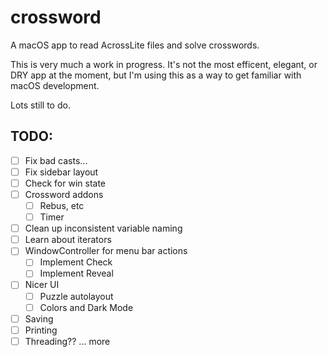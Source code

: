 # crossword
A macOS app to read AcrossLite files and solve crosswords.

This is very much a work in progress. It's not the most efficent, elegant, or
DRY app at the moment, but I'm using this as a way to get familiar with macOS
development.

Lots still to do.


## TODO:
- [ ] Fix bad casts...
- [ ] Fix sidebar layout
- [ ] Check for win state
- [ ] Crossword addons
  - [ ] Rebus, etc
  - [ ] Timer
- [ ] Clean up inconsistent variable naming
- [ ] Learn about iterators
- [ ] WindowController for menu bar actions
  - [ ] Implement Check
  - [ ] Implement Reveal
- [ ] Nicer UI
  - [ ] Puzzle autolayout
  - [ ] Colors and Dark Mode
- [ ] Saving
- [ ] Printing
- [ ] Threading??
... more

